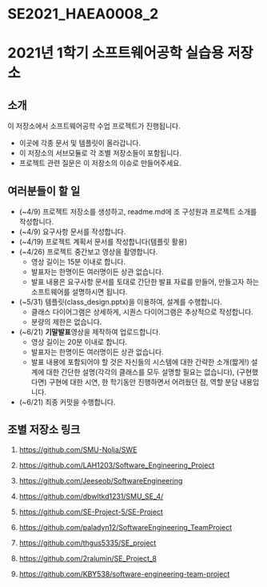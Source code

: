 # SE2021_HAEA0008_2
2021년 1학기 소프트웨어공학 실습용 저장소
===========


소개
---

이 저장소에서 소프트웨어공학 수업 프로젝트가 진행됩니다.

- 이곳에 각종 문서 및 템플릿이 올라갑니다.
- 이 저장소의 서브모듈로 각 조별 저장소들이 포함됩니다.
- 프로젝트 관련 질문은 이 저장소의 이슈로 만들어주세요.

여러분들이 할 일
---

+ (~4/9) 프로젝트 저장소를 생성하고, readme.md에 조 구성원과 프로젝트 소개를 작성합니다.
+ (~4/9) 요구사항 문서를 작성합니다.
+ (~4/19) 프로젝트 계획서 문서를 작성합니다(템플릿 활용)
+ (~4/26) 프로젝트 중간보고 영상을 촬영합니다. 
  + 영상 길이는 15분 이내로 합니다.
  + 발표자는 한명이든 여러명이든 상관 없습니다.
  + 발표 내용은 요구사항 문서를 토대로 간단한 발표 자료를 만들어, 만들고자 하는 소프트웨어를 설명하시면 됩니다. 
+ (~5/31) 템플릿(class_design.pptx)을 이용하여, 설계를 수행합니다.
  + 클래스 다이어그램은 상세하게, 시퀀스 다이어그램은 추상적으로 작성합니다.
  + 분량의 제한은 없습니다.
+ (~6/21) **기말발표**영상을 제작하여 업로드합니다.
  + 영상 길이는 20분 이내로 합니다.
  + 발표자는 한명이든 여러명이든 상관 없습니다.
  + 발표 내용에 포함되어야 할 것은 자신들의 시스템에 대한 간략한 소개(짧게!) 설계에 대한 간단한 설명(각각의 클래스를 모두 설명할 필요는 없습니다), (구현했다면) 구현에 대한 시연, 한 학기동안 진행하면서 어려웠던 점, 역할 분담 내용입니다.
+ (~6/21) 최종 커밋을 수행합니다.


조별 저장소 링크
---
1. https://github.com/SMU-Nolja/SWE

2. https://github.com/LAH1203/Software_Engineering_Project

3. https://github.com/Jeeseob/SoftwareEngineering

4. https://github.com/dbwltkd1231/SMU_SE_4/

5. https://github.com/SE-Project-5/SE-Project

6. https://github.com/paladyn12/SoftwareEngineering_TeamProject

7. https://github.com/thgus5335/SE_project

8. https://github.com/2ralumin/SE_Project_8

9. https://github.com/KBY538/software-engineering-team-project


